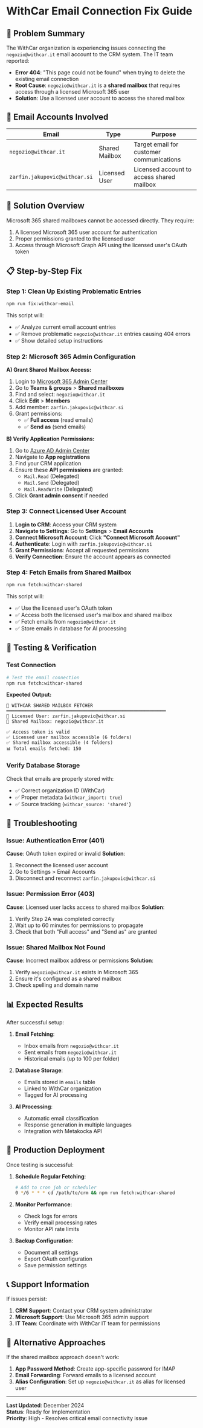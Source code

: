 # WithCar Email Connection Fix Guide

## 🎯 Problem Summary

The WithCar organization is experiencing issues connecting the `negozio@withcar.it` email account to the CRM system. The IT team reported:

- **Error 404**: "This page could not be found" when trying to delete the existing email connection
- **Root Cause**: `negozio@withcar.it` is a **shared mailbox** that requires access through a licensed Microsoft 365 user
- **Solution**: Use a licensed user account to access the shared mailbox

## 📧 Email Accounts Involved

| Email | Type | Purpose |
|-------|------|---------|
| `negozio@withcar.it` | Shared Mailbox | Target email for customer communications |
| `zarfin.jakupovic@withcar.si` | Licensed User | Licensed account to access shared mailbox |

## 🔧 Solution Overview

Microsoft 365 shared mailboxes cannot be accessed directly. They require:
1. A licensed Microsoft 365 user account for authentication
2. Proper permissions granted to the licensed user
3. Access through Microsoft Graph API using the licensed user's OAuth token

## 📋 Step-by-Step Fix

### Step 1: Clean Up Existing Problematic Entries

```bash
npm run fix:withcar-email
```

This script will:
- ✅ Analyze current email account entries
- ✅ Remove problematic `negozio@withcar.it` entries causing 404 errors
- ✅ Show detailed setup instructions

### Step 2: Microsoft 365 Admin Configuration

**A) Grant Shared Mailbox Access:**
1. Login to [Microsoft 365 Admin Center](https://admin.microsoft.com)
2. Go to **Teams & groups** > **Shared mailboxes**
3. Find and select: `negozio@withcar.it`
4. Click **Edit** > **Members**
5. Add member: `zarfin.jakupovic@withcar.si`
6. Grant permissions:
   - ✅ **Full access** (read emails)
   - ✅ **Send as** (send emails)

**B) Verify Application Permissions:**
1. Go to [Azure AD Admin Center](https://aad.portal.azure.com)
2. Navigate to **App registrations**
3. Find your CRM application
4. Ensure these **API permissions** are granted:
   - `Mail.Read` (Delegated)
   - `Mail.Send` (Delegated) 
   - `Mail.ReadWrite` (Delegated)
5. Click **Grant admin consent** if needed

### Step 3: Connect Licensed User Account

1. **Login to CRM**: Access your CRM system
2. **Navigate to Settings**: Go to **Settings** > **Email Accounts**
3. **Connect Microsoft Account**: Click **"Connect Microsoft Account"**
4. **Authenticate**: Login with `zarfin.jakupovic@withcar.si`
5. **Grant Permissions**: Accept all requested permissions
6. **Verify Connection**: Ensure the account appears as connected

### Step 4: Fetch Emails from Shared Mailbox

```bash
npm run fetch:withcar-shared
```

This script will:
- ✅ Use the licensed user's OAuth token
- ✅ Access both the licensed user's mailbox and shared mailbox
- ✅ Fetch emails from `negozio@withcar.it` 
- ✅ Store emails in database for AI processing

## 🧪 Testing & Verification

### Test Connection
```bash
# Test the email connection
npm run fetch:withcar-shared
```

**Expected Output:**
```
📮 WITHCAR SHARED MAILBOX FETCHER
═══════════════════════════════════════════════════════════
🔐 Licensed User: zarfin.jakupovic@withcar.si
📧 Shared Mailbox: negozio@withcar.it

✅ Access token is valid
✅ Licensed user mailbox accessible (6 folders)
✅ Shared mailbox accessible (4 folders)
📊 Total emails fetched: 150
```

### Verify Database Storage
Check that emails are properly stored with:
- ✅ Correct organization ID (WithCar)
- ✅ Proper metadata (`withcar_import: true`)
- ✅ Source tracking (`withcar_source: 'shared'`)

## 🔧 Troubleshooting

### Issue: Authentication Error (401)
**Cause**: OAuth token expired or invalid
**Solution**:
1. Reconnect the licensed user account
2. Go to Settings > Email Accounts
3. Disconnect and reconnect `zarfin.jakupovic@withcar.si`

### Issue: Permission Error (403)
**Cause**: Licensed user lacks access to shared mailbox
**Solution**:
1. Verify Step 2A was completed correctly
2. Wait up to 60 minutes for permissions to propagate
3. Check that both "Full access" and "Send as" are granted

### Issue: Shared Mailbox Not Found
**Cause**: Incorrect mailbox address or permissions
**Solution**:
1. Verify `negozio@withcar.it` exists in Microsoft 365
2. Ensure it's configured as a shared mailbox
3. Check spelling and domain name

## 📊 Expected Results

After successful setup:

1. **Email Fetching**: 
   - Inbox emails from `negozio@withcar.it`
   - Sent emails from `negozio@withcar.it`
   - Historical emails (up to 100 per folder)

2. **Database Storage**:
   - Emails stored in `emails` table
   - Linked to WithCar organization
   - Tagged for AI processing

3. **AI Processing**:
   - Automatic email classification
   - Response generation in multiple languages
   - Integration with Metakocka API

## 🚀 Production Deployment

Once testing is successful:

1. **Schedule Regular Fetching**:
   ```bash
   # Add to cron job or scheduler
   0 */6 * * * cd /path/to/crm && npm run fetch:withcar-shared
   ```

2. **Monitor Performance**:
   - Check logs for errors
   - Verify email processing rates
   - Monitor API rate limits

3. **Backup Configuration**:
   - Document all settings
   - Export OAuth configuration
   - Save permission settings

## 📞 Support Information

If issues persist:

1. **CRM Support**: Contact your CRM system administrator
2. **Microsoft Support**: Use Microsoft 365 admin support
3. **IT Team**: Coordinate with WithCar IT team for permissions

## 🔄 Alternative Approaches

If the shared mailbox approach doesn't work:

1. **App Password Method**: Create app-specific password for IMAP
2. **Email Forwarding**: Forward emails to a licensed account
3. **Alias Configuration**: Set up `negozio@withcar.it` as alias for licensed user

---

**Last Updated**: December 2024  
**Status**: Ready for Implementation  
**Priority**: High - Resolves critical email connectivity issue











